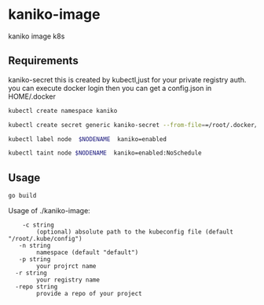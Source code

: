# kaniko-image
kaniko image k8s

## Requirements
kaniko-secret
this is created by kubectl,just for your private registry auth.
you can execute docker login then you can get a config.json in HOME/.docker 

```bash
kubectl create namespace kaniko

kubectl create secret generic kaniko-secret --from-file==/root/.docker/config.json  -n kaniko

kubectl label node  $NODENAME  kaniko=enabled

kubectl taint node $NODENAME  kaniko=enabled:NoSchedule
```
## Usage

```bash
go build 
```
 Usage of ./kaniko-image:
```
    -c string
    	(optional) absolute path to the kubeconfig file (default "/root/.kube/config")
   -n string
     	namespace (default "default")
   -p string
    	your projrct name
  -r string
    	your registry name
  -repo string
    	provide a repo of your project
```